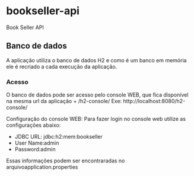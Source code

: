 # bookseller-api
Book Seller API



## Banco de dados
A aplicação utiliza o banco de dados H2 e como é um banco em memória ele é recriado a cada execução da aplicação.

### Acesso
O banco de dados pode ser acesso pelo console WEB, que fica disponível na mesma url da aplicação + /h2-console/ Exe: http://localhost:8080/h2-console/

Configuração do console WEB: Para fazer login no console web utilize as configurações abaixo:
* JDBC URL: jdbc:h2:mem:bookseller
* User Name:admin
* Password:admin

Essas informações podem ser encontraradas no arquivoapplication.properties
